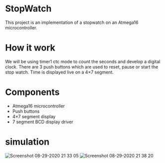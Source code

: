 # StopWatch
This project is an implementation of a stopwatch on an Atmega16 microcontroller.

# How it work
We will be using timer1 ctc mode to count the seconds and develop a digital clock. There are 3 push buttons which are used to reset, pause or start the stop watch.
Time is displayed live on a 4×7 segment.

# Components
* Atmega16 microcontroller
* Push buttons
* 4×7 segment display
* 7 segment BCD display driver

# simulation
![Screenshot 08-29-2020 21 33 05](https://user-images.githubusercontent.com/52362039/91644860-5f8b6980-ea40-11ea-9a11-dfd670db3acc.png)
![Screenshot 08-29-2020 21 38 20](https://user-images.githubusercontent.com/52362039/91644862-60bc9680-ea40-11ea-9c39-c552d559af36.png)
